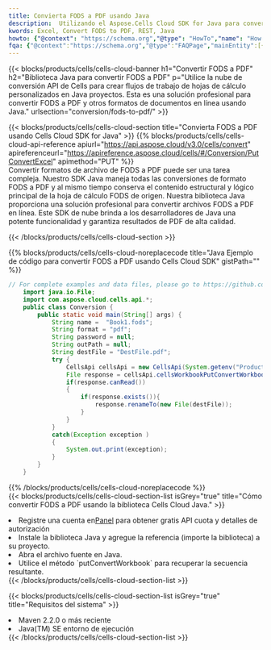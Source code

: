 ```yaml
---
title: Convierta FODS a PDF usando Java
description:  Utilizando el Aspose.Cells Cloud SDK for Java para convertir un archivo de formato FODS a un archivo de formato PDF.
kwords: Excel, Convert FODS to PDF, REST, Java
howto: {"@context": "https://schema.org","@type": "HowTo","name": "How to convert FODS to PDF using the Cells Cloud Java library.","description": "How to convert FODS to PDF using the Cells Cloud Java library.","image": {"@type": "ImageObject"},"url": "/java/conversion/fods-to-pdf/","step": [{ "@type": "HowToStep","name": "How to convert FODS to PDF using the Cells Cloud Java library. step 1", "image": {"@type": "ImageObject",},"url": "/java/conversion/fods-to-pdf/","text": "Register an account at <a href='https://dashboard.aspose.cloud/'>Dashboard</a> to get free API quota & authorization details",},{ "@type": "HowToStep","name": "How to convert FODS to PDF using the Cells Cloud Java library. step 1", "image": {"@type": "ImageObject",},"url": "/java/conversion/fods-to-pdf/","text": "Install Java library and add the reference (import the library) to your project.",},{ "@type": "HowToStep","name": "How to convert FODS to PDF using the Cells Cloud Java library. step 1", "image": {"@type": "ImageObject",},"url": "/java/conversion/fods-to-pdf/","text": "Open the source file in Java.",},{ "@type": "HowToStep","name": "How to convert FODS to PDF using the Cells Cloud Java library. step 1", "image": {"@type": "ImageObject",},"url": "/java/conversion/fods-to-pdf/","text": "Use the `putConvertWorkbook` method to retrieve the resulting stream.",}, ],"supply": {"@type": "HowToSupply","name": "document"},"tool": [{"@type": "HowToTool","name": "IntelliJ IDEA, Visual Studio Code, Eclipse"},{"@type": "HowToTool","name": "Aspose Cells"}],"totalTime": "PT6M"}
fqa: {"@context":"https://schema.org","@type":"FAQPage","mainEntity":[{"@type":"Question","name":"Why convert file formats in C# using REST API?","acceptedAnswer":{"@type":"Answer","text":"Documents are encoded in many ways, and some files may be incompatible with the software you use. To open and read such files, just convert them to appropriate file formats.<br/><ol><li>Install .NET SDK and add the reference (import the library) to your project.</li><li>Open the source file in C# using REST API.</li><li>Call the PutConvertWorkbookRequest() method, passing an output filename with required extension.</li><li>Get the result of conversion as a separate file.</li></ol>"}},{"@type":"Question","name":"What file formats can I convert with your C# library?","acceptedAnswer":{"@type":"Answer","text":"We support a variety of file formats for conversion using .NET library, including XLSX, Excel, xls , PDF, CSV, HTML, Markdown, XML, PNG, JPG, TIFF, Json, TXT and many more."}},{"@type":"Question","name":"What is the maximum allowed file size for conversion using this .NET library?","acceptedAnswer":{"@type":"Answer","text":"There are no file size limits for format conversions using .NET library."}}]}
---
```

{{< blocks/products/cells/cells-cloud-banner h1="Convertir FODS a PDF" h2="Biblioteca Java para convertir FODS a PDF" p="Utilice la nube de conversión API de Cells para crear flujos de trabajo de hojas de cálculo personalizados en Java proyectos. Esta es una solución profesional para convertir FODS a PDF y otros formatos de documentos en línea usando Java." urlsection="conversion/fods-to-pdf/" >}}

{{< blocks/products/cells/cells-cloud-section title="Convierta FODS a PDF usando Cells Cloud SDK for Java" >}}
{{% blocks/products/cells/cells-cloud-api-reference apiurl="https://api.aspose.cloud/v3.0/cells/convert" apireferenceurl="https://apireference.aspose.cloud/cells/#/Conversion/PutConvertExcel" apimethod="PUT" %}}
<br/>
Convertir formatos de archivo de FODS a PDF puede ser una tarea compleja. Nuestro SDK Java maneja todas las conversiones de formato FODS a PDF y al mismo tiempo conserva el contenido estructural y lógico principal de la hoja de cálculo FODS de origen. Nuestra biblioteca Java proporciona una solución profesional para convertir archivos FODS a PDF en línea. Este SDK de nube brinda a los desarrolladores de Java una potente funcionalidad y garantiza resultados de PDF de alta calidad.

{{< /blocks/products/cells/cells-cloud-section >}}

{{% blocks/products/cells/cells-cloud-noreplacecode title="Java Ejemplo de código para convertir FODS a PDF usando Cells Cloud SDK" gistPath="" %}}
 
```java
// For complete examples and data files, please go to https://github.com/aspose-cells-cloud/aspose-cells-cloud-java/
    import java.io.File;
    import com.aspose.cloud.cells.api.*;
    public class Conversion {
        public static void main(String[] args) {
            String name =  "Book1.fods";
            String format = "pdf";
            String password = null;
            String outPath = null;
            String destFile = "DestFile.pdf";
            try {
                CellsApi cellsApi = new CellsApi(System.getenv("ProductClientId"), System.getenv("ProductClientSecret"));
                File response = cellsApi.cellsWorkbookPutConvertWorkbook(new File(name), format, password, outPath, null,null);            
                if(response.canRead())
                {
                    if(response.exists()){
                        response.renameTo(new File(destFile));
                    }                
                }
            }
            catch(Exception exception )
            {
                System.out.print(exception);
            }
        }
    }
```
 
{{% /blocks/products/cells/cells-cloud-noreplacecode %}}
<br/>
{{< blocks/products/cells/cells-cloud-section-list isGrey="true" title="Cómo convertir FODS a PDF usando la biblioteca Cells Cloud Java." >}}
<li> Registre una cuenta en<a href="https://dashboard.aspose.cloud/">Panel</a> para obtener gratis API cuota y detalles de autorización</li>
<li>Instale la biblioteca Java y agregue la referencia (importe la biblioteca) a su proyecto.</li>
<li>Abra el archivo fuente en Java.</li>
<li>Utilice el método `putConvertWorkbook` para recuperar la secuencia resultante.</li>
{{< /blocks/products/cells/cells-cloud-section-list >}}

{{< blocks/products/cells/cells-cloud-section-list isGrey="true" title="Requisitos del sistema" >}}
<li>Maven 2.2.0 o más reciente</li>
<li>Java(TM) SE entorno de ejecución</li>
{{< /blocks/products/cells/cells-cloud-section-list >}}
